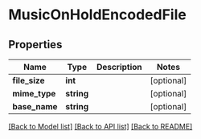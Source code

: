 # MusicOnHoldEncodedFile

## Properties
Name | Type | Description | Notes
------------ | ------------- | ------------- | -------------
**file_size** | **int** |  | [optional] 
**mime_type** | **string** |  | [optional] 
**base_name** | **string** |  | [optional] 

[[Back to Model list]](../README.md#documentation-for-models) [[Back to API list]](../README.md#documentation-for-api-endpoints) [[Back to README]](../README.md)


